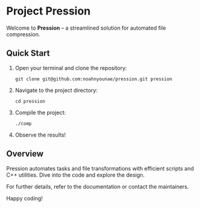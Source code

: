 # Project Pression

Welcome to **Pression** – a streamlined solution for automated file compression.

## Quick Start

1. Open your terminal and clone the repository:
   ```
   git clone git@github.com:noahnyounae/pression.git pression
   ```
2. Navigate to the project directory:
   ```
   cd pression
   ```
3. Compile the project:
   ```
   ./comp
   ```
4. Observe the results!

## Overview

Pression automates tasks and file transformations with efficient scripts and C++ utilities. Dive into the code and explore the design.

For further details, refer to the documentation or contact the maintainers.

Happy coding!

